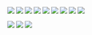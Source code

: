 
![](https://64.media.tumblr.com/6d1f167c15dad2c06c5afeb193cd2dee/67e8e56a4c66369c-d8/s100x200/e59f922d265c216ee3ce12687ea56c6e0a7f60da.gifv) ![](https://64.media.tumblr.com/c3424fbceee6e2e5cbdfb6a9194d438c/6734a647c2e882b7-cc/s100x200/be1ba0ccb3725bde7fe97d7cf41c33c0bb43ed5a.gifv) ![](https://64.media.tumblr.com/52bc833850b5825fcd2a30270fa379ba/cba5db1a07c10cb9-27/s100x200/9e51b812664b4fd358b4b31cd37b3d045bb55145.pnj) ![](https://64.media.tumblr.com/463264d6570e05e5e878c2ea6e1f9543/54b57474c4166f37-50/s100x200/c8e9407fd1582c2f324b98a5eb83211c07c10e38.pnj) ![](https://64.media.tumblr.com/79b8f21b02e5a2988315da1d55e1f9e7/0d9c08ed8003adc6-f2/s100x200/8e63f14ceca74ecaacc5a1183b187f6d9fbaa54b.pnj) ![](https://64.media.tumblr.com/2d6554bbef3d145bbefc360d5f0ba764/0d9c08ed8003adc6-82/s100x200/5c863b1f5e6d1e3bcad1833006e6e80daea9e4ed.pnj) ![]( https://64.media.tumblr.com/97d56ffa15b6960dd333d785b56d9bb4/1aefeced37ef47a9-24/s100x200/fa09a98a87dcb751e9fb3d4047f99af5bbce4e11.pnj) ![](https://64.media.tumblr.com/230f356fed7b85b05083eecd18683ebb/efb93e9c593a1dd7-e0/s100x200/875c0f52e0b667503fb167a0e959412de1473303.pnj)  ![](
https://64.media.tumblr.com/c117eff24d7cce435c00f17d2705cdc3/d72a48f8e6913662-8a/s100x200/d62ffe7faf29db3e1d0b70cd878ae1ff86b84d4a.gifv)

![](https://64.media.tumblr.com/3569e2288ee7525c9815d1926069d31d/7d851307bd2b09b0-85/s400x600/a50f0cc47ada50e2776d985cb5d2259f0aecd608.gifv)
![](https://64.media.tumblr.com/78ea75169abd751235eb2a731b59b5a2/570ebd1af3153fde-65/s400x600/081c4dfbd5e28fe3d2855e0b3b790b3df06c9b48.gifv) ![](https://64.media.tumblr.com/6eb5529246c38a591ada594c19ed540d/da9a2f764e6a0b9b-bd/s540x810/e2ea12f87e83f1a11be9d430f2db87ce3fcc3361.gifv)
